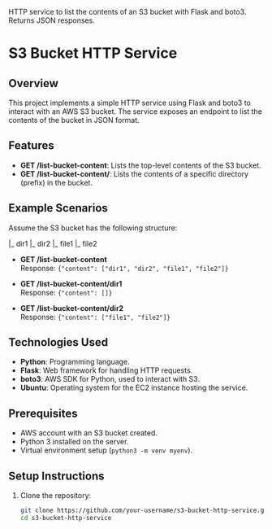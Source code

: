 HTTP service to list the contents of an S3 bucket with Flask and boto3. Returns JSON responses.

# S3 Bucket HTTP Service

## Overview
This project implements a simple HTTP service using Flask and boto3 to interact with an AWS S3 bucket. The service exposes an endpoint to list the contents of the bucket in JSON format. 

## Features
- **GET /list-bucket-content**: Lists the top-level contents of the S3 bucket.
- **GET /list-bucket-content/<path>**: Lists the contents of a specific directory (prefix) in the bucket.

## Example Scenarios
Assume the S3 bucket has the following structure:

|_ dir1 |_ dir2 |_ file1 |_ file2

- **GET /list-bucket-content**  
  Response: `{"content": ["dir1", "dir2", "file1", "file2"]}`

- **GET /list-bucket-content/dir1**  
  Response: `{"content": []}`

- **GET /list-bucket-content/dir2**  
  Response: `{"content": ["file1", "file2"]}`

## Technologies Used
- **Python**: Programming language.
- **Flask**: Web framework for handling HTTP requests.
- **boto3**: AWS SDK for Python, used to interact with S3.
- **Ubuntu**: Operating system for the EC2 instance hosting the service.

## Prerequisites
- AWS account with an S3 bucket created.
- Python 3 installed on the server.
- Virtual environment setup (`python3 -m venv myenv`).

## Setup Instructions
1. Clone the repository:
   ```bash
   git clone https://github.com/your-username/s3-bucket-http-service.git
   cd s3-bucket-http-service
